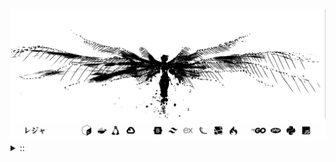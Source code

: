 <img src="./banner.png">
<details><summary> :: </summary>
<!--START_SECTION:waka-->

```
From: 09 August 2024 - To: 16 June 2025

Total Time: 1,505 hrs 26 mins

Python                     382 hrs 12 mins //////-------------------   23.44 %
PHP                        285 hrs 6 mins  ////---------------------   17.49 %
Markdown                   214 hrs 15 mins ///----------------------   13.14 %
Other                      124 hrs 49 mins //-----------------------   07.66 %
```

<!--END_SECTION:waka-->
</details>

